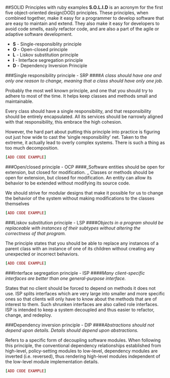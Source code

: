 ##SOLID Principles with ruby examples
**S.O.L.I.D** is an acronym for the first five object-oriented design(OOD) principles. 
These principles, when combined together, make it easy for a programmer to develop software that are easy to maintain and extend. They also make it easy for developers to avoid code smells, easily refactor code, and are also a part of the agile or adaptive software development.

* **S** - Single-responsiblity principle
* **O** - Open-closed principle
* **L** - Liskov substitution principle
* **I** - Interface segregation principle
* **D** - Dependency Inversion Principle

###Single responsibility principle - SRP
####_A class should have one and only one reason to change, meaning that a class should have only one job._

Probably the most well known principle, and one that you should try to adhere to most of the time. It helps keep classes and methods small and maintainable.

Every class should have a single responsibility, and that responsibility should be entirely encapsulated. All its services should be narrowly aligned with that responsibility, this embrace the high cohesion. 

However, the hard part about putting this principle into practice is figuring out just how wide to cast the ‘single responsibility’ net. Taken to the extreme, it actually lead to overly complex systems. There is such a thing as too much decomposition.

```ruby
[ADD CODE EXAMPLE]
```

###Open/closed principle - OCP
####_Software entities should be open for extension, but closed for modification. _
Classes or methods should be open for extension, but closed for modification. An entity can allow its behavior to be extended without modifying its source code. 

We should strive for modular designs that make it possible for us to change the behavior of the system without making modifications to the classes themselves

```ruby
[ADD CODE EXAMPLE]
```



###Liskov substitution principle - LSP
####_Objects in a program should be replaceable with instances of their subtypes without altering the correctness of that program._

The principle states that you should be able to replace any instances of a parent class with an instance of one of its children without creating any unexpected or incorrect behaviors.

```ruby
[ADD CODE EXAMPLE]
```


###Interface segregation principle - ISP 
####_Many client-specific interfaces are better than one general-purpose interface._

States that no client should be forced to depend on methods it does not use. ISP splits interfaces which are very large into smaller and more specific ones so that clients will only have to know about the methods that are of interest to them. Such shrunken interfaces are also called role interfaces. ISP is intended to keep a system decoupled and thus easier to refactor, change, and redeploy.

###Dependency inversion principle - DIP
####_Abstractions should not depend upon details. Details should depend upon abstractions._

Refers to a specific form of decoupling software modules. When following this principle, the conventional dependency relationships established from high-level, policy-setting modules to low-level, dependency modules are inverted (i.e. reversed), thus rendering high-level modules independent of the low-level module implementation details.


```ruby
[ADD CODE EXAMPLE]
```
